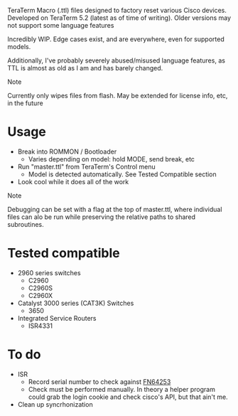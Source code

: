 TeraTerm Macro (.ttl) files designed to factory reset various Cisco devices.
Developed on TeraTerm 5.2 (latest as of time of writing). Older versions may not support some language features

Incredibly WIP. Edge cases exist, and are everywhere, even for supported models.

Additionally, I've probably severely abused/misused language features, as TTL is almost as old as I am and has barely changed.

> [!NOTE]
> Currently only wipes files from flash. May be extended for license info, etc, in the future

# Usage
- Break into ROMMON / Bootloader
  - Varies depending on model: hold MODE, send break, etc
- Run "master.ttl" from TeraTerm's Control menu
  - Model is detected automatically. See Tested Compatible section
- Look cool while it does all of the work

> [!NOTE]
> Debugging can be set with a flag at the top of master.ttl, where individual files can alo be run while preserving the relative paths to shared subroutines.

# Tested compatible
- 2960 series switches
  - C2960
  - C2960S
  - C2960X
- Catalyst 3000 series (CAT3K) Switches
  - 3650
- Integrated Service Routers
  - ISR4331

# To do
- ISR
  - Record serial number to check against [FN64253](https://www.cisco.com/c/en/us/support/docs/field-notices/642/fn64253.html)
  - Check must be performed manually. In theory a helper program could grab the login cookie and check cisco's API, but that ain't me.
- Clean up syncrhonization
